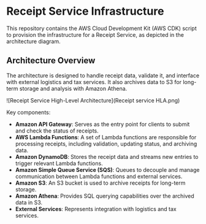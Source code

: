 # Receipt Service Infrastructure

This repository contains the AWS Cloud Development Kit (AWS CDK) script to provision the infrastructure for a Receipt Service, as depicted in the architecture diagram.

## Architecture Overview

The architecture is designed to handle receipt data, validate it, and interface with external logistics and tax services. It also archives data to S3 for long-term storage and analysis with Amazon Athena.

![Receipt Service High-Level Architecture](Receipt service HLA.png)

Key components:

- **Amazon API Gateway**: Serves as the entry point for clients to submit and check the status of receipts.
- **AWS Lambda Functions**: A set of Lambda functions are responsible for processing receipts, including validation, updating status, and archiving data.
- **Amazon DynamoDB**: Stores the receipt data and streams new entries to trigger relevant Lambda functions.
- **Amazon Simple Queue Service (SQS)**: Queues to decouple and manage communication between Lambda functions and external services.
- **Amazon S3**: An S3 bucket is used to archive receipts for long-term storage.
- **Amazon Athena**: Provides SQL querying capabilities over the archived data in S3.
- **External Services**: Represents integration with logistics and tax services.
